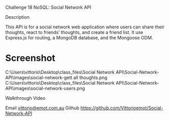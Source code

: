  Challenge 18 NoSQL: Social Network API

Description

This API is for a social network web application where users can share their thoughts, react to friends’ thoughts, and create a friend list. It use Express.js for routing, a MongoDB database, and the Mongoose ODM. 

# Screenshot
C:\Users\vittorio\Desktop\class_files\Social Network API\Social-Network-API\images\social-network-gett all thoughts.png
C:\Users\vittorio\Desktop\class_files\Social Network API\Social-Network-API\images\social-network-users.png

Walkthrough Video

Email vittorio@emot.com.au
Github https://github.com/Vittorioemot/Social-Network-API